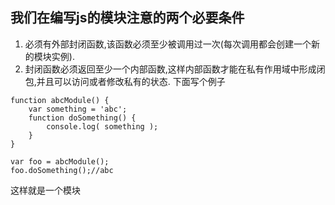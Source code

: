 ## 我们在编写js的模块注意的两个必要条件
1.	必须有外部封闭函数,该函数必须至少被调用过一次(每次调用都会创建一个新的模块实例).
2.	封闭函数必须返回至少一个内部函数,这样内部函数才能在私有作用域中形成闭包,并且可以访问或者修改私有的状态.
下面写个例子
```
function abcModule() {
	var something = 'abc';
	function doSomething() {
		console.log( something );
	}
}

var foo = abcModule();
foo.doSomething();//abc
```
这样就是一个模块